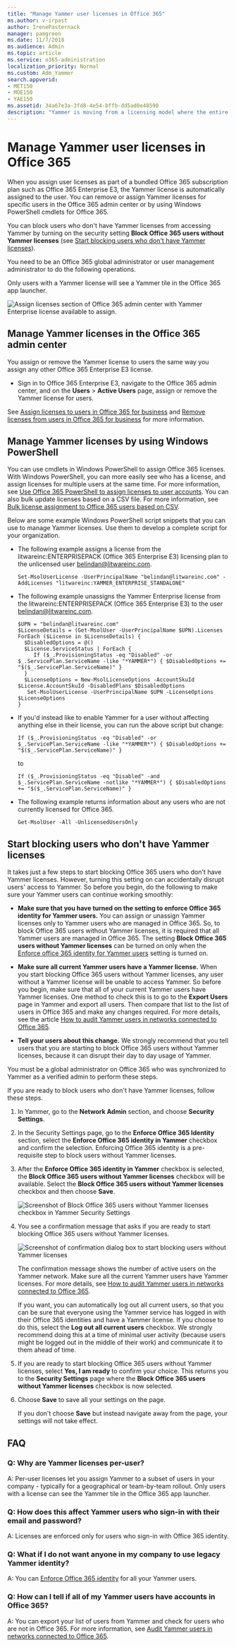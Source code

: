 ```yaml
---
title: "Manage Yammer user licenses in Office 365"
ms.author: v-irpast
author: IrenePasternack
manager: pamgreen
ms.date: 11/7/2018
ms.audience: Admin
ms.topic: article
ms.service: o365-administration
localization_priority: Normal
ms.custom: Adm_Yammer
search.appverid:
- MET150
- MOE150
- YAE150
ms.assetid: 34a67e3a-3fd8-4e54-bffb-dd5ad0e48590
description: "Yammer is moving from a licensing model where the entire Office 365 subscription is licensed as a whole, to a model where you can assign licenses for each user. "
---
```


# Manage Yammer user licenses in Office 365

When you assign user licenses as part of a bundled Office 365 subscription plan such as Office 365 Enterprise E3, the Yammer license is automatically assigned to the user. You can remove or assign Yammer licenses for specific users in the Office 365 admin center or by using Windows PowerShell cmdlets for Office 365.
  
You can block users who don't have Yammer licenses from accessing Yammer by turning on the security setting **Block Office 365 users without Yammer licenses** (see [Start blocking users who don't have Yammer licenses](manage-yammer-licenses-in-office-365.md#StartBlocking)).
  
You need to be an Office 365 global administrator or user management administrator to do the following operations.
  
Only users with a Yammer license will see a Yammer tile in the Office 365 app launcher. 
  
![Assign licenses section of Office 365 admin center with Yammer Enterprise license available to assign.](../media/33a074a6-6141-4293-89b2-17c0845c7020.png)
  
## Manage Yammer licenses in the Office 365 admin center

You assign or remove the Yammer license to users the same way you assign any other Office 365 Enterprise E3 license.
  
- Sign in to Office 365 Enterprise E3, navigate to the Office 365 admin center, and on the **Users** \> **Active Users** page, assign or remove the Yammer license for users. 
    
See [Assign licenses to users in Office 365 for business](https://support.office.com/article/997596b5-4173-4627-b915-36abac6786dc) and [Remove licenses from users in Office 365 for business](https://support.office.com/article/9b497c85-d0a4-4735-80fa-d3565bc05bd1) for more information. 
  
## Manage Yammer licenses by using Windows PowerShell

You can use cmdlets in Windows PowerShell to assign Office 365 licenses. With Windows PowerShell, you can more easily see who has a license, and assign licenses for multiple users at the same time. For more information, see [Use Office 365 PowerShell to assign licenses to user accounts](https://go.microsoft.com/fwlink/?LinkID=613097). You can also bulk update licenses based on a CSV file. For more information, see [Bulk license assignment to Office 365 users based on CSV](https://go.microsoft.com/fwlink/?LinkId=717762).
  
Below are some example Windows PowerShell script snippets that you can use to manage Yammer licenses. Use them to develop a complete script for your organization.
  
- The following example assigns a license from the litwareinc:ENTERPRISEPACK (Office 365 Enterprise E3) licensing plan to the unlicensed user belindan@litwareinc.com.
    
  ```
  Set-MsolUserLicense -UserPrincipalName "belindan@litwareinc.com" -AddLicenses "litwareinc:YAMMER_ENTERPRISE_STANDALONE"
  ```

- The following example unassigns the Yammer Enterprise license from the litwareinc:ENTERPRISEPACK (Office 365 Enterprise E3) to the user belindan@litwareinc.com.
    
  ```
  $UPN = "belindan@litwareinc.com"
  $LicenseDetails = (Get-MsolUser -UserPrincipalName $UPN).Licenses
  ForEach ($License in $LicenseDetails) {
    $DisabledOptions = @()
    $License.ServiceStatus | ForEach {
       If ($_.ProvisioningStatus -eq "Disabled" -or  $_.ServicePlan.ServiceName -like "*YAMMER*") { $DisabledOptions += "$($_.ServicePlan.ServiceName)" } 
    }
    $LicenseOptions = New-MsolLicenseOptions -AccountSkuId $License.AccountSkuId -DisabledPlans $DisabledOptions
     Set-MsolUserLicense -UserPrincipalName $UPN -LicenseOptions $LicenseOptions
  }
  
  ```

- If you'd instead like to enable Yammer for a user without affecting anything else in their license, you can run the above script but change:
    
  ```
  If ($_.ProvisioningStatus -eq "Disabled" -or $_.ServicePlan.ServiceName -like "*YAMMER*") { $DisabledOptions += "$($_.ServicePlan.ServiceName)" }
  ```

    to
    
  ```
  If ($_.ProvisioningStatus -eq "Disabled" -and $_.ServicePlan.ServiceName -notlike "*YAMMER*") { $DisabledOptions += "$($_.ServicePlan.ServiceName)" }
  ```

- The following example returns information about any users who are not currently licensed for Office 365.
    
  ```
  Get-MsolUser -All -UnlicensedUsersOnly
  ```

<a name="StartBlocking"> </a>
## Start blocking users who don't have Yammer licenses

It takes just a few steps to start blocking Office 365 users who don't have Yammer licenses. However, turning this setting on can accidentally disrupt users' access to Yammer. So before you begin, do the following to make sure your Yammer users can continue working smoothly:
  
- **Make sure that you have turned on the setting to enforce Office 365 identity for Yammer users.** You can assign or unassign Yammer licenses only to Yammer users who are managed in Office 365. So, to block Office 365 users without Yammer licenses, it is required that all Yammer users are managed in Office 365. The setting **Block Office 365 users without Yammer licenses** can be turned on only when the [Enforce office 365 identity for Yammer users](../configure-your-yammer-network/enforce-office-365-identity.md) setting is turned on. 
    
- **Make sure all current Yammer users have a Yammer license.** When you start blocking Office 365 users without Yammer licenses, any user without a Yammer license will be unable to access Yammer. So before you begin, make sure that all of your current Yammer users have Yammer licenses. One method to check this is to go to the **Export Users** page in Yammer and export all users. Then compare that list to the list of users in Office 365 and make any changes required. For more details, see the article [How to audit Yammer users in networks connected to Office 365](audit-users-connected-to-office-365.md).
    
- **Tell your users about this change.** We strongly recommend that you tell users that you are starting to block Office 365 users without Yammer licenses, because it can disrupt their day to day usage of Yammer. 
    
You must be a global administrator on Office 365 who was synchronized to Yammer as a verified admin to perform these steps.
  
If you are ready to block users who don't have Yammer licenses, follow these steps.
  
1. In Yammer, go to the **Network Admin** section, and choose **Security Settings**.
    
2. In the Security Settings page, go to the **Enforce Office 365 Identity** section, select the **Enforce Office 365 identity in Yammer** checkbox and confirm the selection. Enforcing Office 365 identity is a pre-requisite step to block users without Yammer licenses. 
    
3. After the **Enforce Office 365 identity in Yammer** checkbox is selected, the **Block Office 365 users without Yammer licenses** checkbox will be available. Select the **Block Office 365 users without Yammer licenses** checkbox and then choose **Save**.
    
    ![Screenshot of Block Office 365 users without Yammer licenses checkbox in Yammer Security Settings](../media/b29af1f2-cc46-42da-88d9-a9c4fc0ab1be.png)
  
4. You see a confirmation message that asks if you are ready to start blocking Office 365 users without Yammer licenses.
    
    ![Screenshot of confirmation dialog box to start blocking users without Yammer licenses](../media/1b6605a6-e84e-4f5f-9f66-78baeac5b50a.png)
  
    The confirmation message shows the number of active users on the Yammer network. Make sure all the current Yammer users have Yammer licenses. For more details, see [How to audit Yammer users in networks connected to Office 365](audit-users-connected-to-office-365.md).
    
    If you want, you can automatically log out all current users, so that you can be sure that everyone using the Yammer service has logged in with their Office 365 identities and have a Yammer license. If you choose to do this, select the **Log out all current users** checkbox. We strongly recommend doing this at a time of minimal user activity (because users might be logged out in the middle of their work) and communicate it to them ahead of time. 
    
5. If you are ready to start blocking Office 365 users without Yammer licenses, select **Yes, I am ready** to confirm your choice. This returns you to the **Security Settings** page where the **Block Office 365 users without Yammer licenses** checkbox is now selected. 
    
6. Choose **Save** to save all your settings on the page. 
    
    If you don't choose **Save** but instead navigate away from the page, your settings will not take effect. 
    
## FAQ
<a name="StartBlocking"> </a>

### Q: Why are Yammer licenses per-user?

A: Per-user licenses let you assign Yammer to a subset of users in your company - typically for a geographical or team-by-team rollout. Only users with a license can see the Yammer tile in the Office 365 app launcher. 
  
### Q: How does this affect Yammer users who sign-in with their email and password?

A: Licenses are enforced only for users who sign-in with Office 365 identity.
  
### Q: What if I do not want anyone in my company to use legacy Yammer identity?

A: You can [Enforce Office 365 identity](../configure-your-yammer-network/enforce-office-365-identity.md) for all your Yammer users. 
  
### Q: How can I tell if all of my Yammer users have accounts in Office 365?

A: You can export your list of users from Yammer and check for users who are not in Office 365. For more information, see [Audit Yammer users in networks connected to Office 365](audit-users-connected-to-office-365.md).
  


